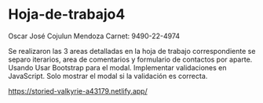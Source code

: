 # Hoja-de-trabajo4

Oscar José Cojulun Mendoza Carnet: 9490-22-4974

Se realizaron las 3 areas detalladas en la hoja de trabajo correspondiente se separo iterarios, area de comentarios y formulario de contactos por aparte. 
Usando Usar Bootstrap para el modal.
Implementar validaciones en JavaScript.
Solo mostrar el modal si la validación es correcta.

https://storied-valkyrie-a43179.netlify.app/

